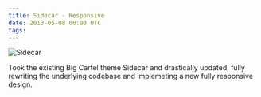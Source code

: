 ```yaml
---
title: Sidecar - Responsive
date: 2013-05-08 00:00 UTC
tags:
---
```


![Sidecar](/images/portfolio/sidecar.png)

Took the existing Big Cartel theme Sidecar and drastically updated, fully rewriting the underlying codebase and implemeting a new fully responsive design.
